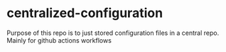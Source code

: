 # centralized-configuration
Purpose of this repo is to just stored configuration files in a central repo. Mainly for github actions workflows
